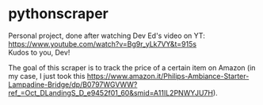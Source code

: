 # pythonscraper
Personal project, done after watching Dev Ed's video on YT: https://www.youtube.com/watch?v=Bg9r_yLk7VY&t=915s  
Kudos to you, Dev!

The goal of this scraper is to track the price of a certain item on Amazon (in my case, I just took this https://www.amazon.it/Philips-Ambiance-Starter-Lampadine-Bridge/dp/B0797WGVWW?ref_=Oct_DLandingS_D_e9452f01_60&smid=A11IL2PNWYJU7H).


